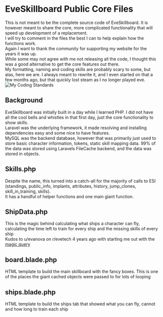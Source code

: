 # EveSkillboard Public Core Files
This is not meant to be the complete source code of EveSkillboard. It is however meant to share the core, more complicated functionality that will speed up development of a replacement.  
I will try to comment in the files the best I can to help explain how the functions work.  
Again I want to thank the community for supporting my website for the years it was up.  
While some may not agree with me not releasing all the code, I thought this was a good alternative to get the core features out there.  
My formatting, naming and coding skills are probably scary to some, but alas, here we are. I always meant to rewrite it, and I even started on that a few months ago, but that quickly lost steam as I no longer played eve.  
![My Coding Standards](https://i.redd.it/6b7und8rs1v21.png)

## Background  
EveSkillboard was initially built in a day while I learned PHP. I did not have all the cool bells and whistles in that first day, just the core functionality to show skills.  
Laravel was the underlying framework, it made resolving and installing dependencies easy and some nice to have features.  
MySQL was the backend database, however that was primarily just used to store basic character information, tokens, static skill mapping data. 99% of the data was stored using Laravels FileCache backend, and the data was stored in objects.  


## Skills.php
Despite the name, this turned into a catch-all for the majority of calls to ESI (standings, public_info, implants, attributes, history, jump_clones, skill_in_training, skills).  
It has a handful of helper functions and one main giant function.  

## ShipData.php
This is the magic behind calculating what ships a character can fly, calculating the time left to train for every ship and the missing skills of every ship  
Kudos to u/evanova on r/evetech 4 years ago with starting me out with the [magic query](https://www.reddit.com/r/evetech/comments/7p8p38/ships_a_character_can_fly/) 

## board.blade.php
HTML template to build the main skillboard with the fancy boxes. This is one of the places the giant cached objects were passed to for lots of looping  

## ships.blade.php
HTML template to build the ships tab that showed what you can fly, cannot and how long to train each ship  
